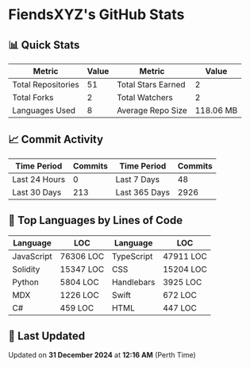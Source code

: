 # FiendsXYZ's GitHub Stats

## 📊 Quick Stats

| Metric               | Value       | Metric               | Value       |
|----------------------|-------------|----------------------|-------------|
| Total Repositories   | 51 | Total Stars Earned   | 2 |
| Total Forks          | 2 | Total Watchers       | 2 |
| Languages Used       | 8 | Average Repo Size    | 118.06 MB |

## 📈 Commit Activity

| Time Period      | Commits      | Time Period      | Commits      |
|------------------|--------------|------------------|--------------|
| Last 24 Hours    | 0 | Last 7 Days      | 48 |
| Last 30 Days     | 213 | Last 365 Days    | 2926 |

## 📝 Top Languages by Lines of Code

| Language       | LOC        | Language       | LOC        |
|----------------|------------|----------------|------------|
| JavaScript       | 76306 LOC  | TypeScript       | 47911 LOC  |
| Solidity       | 15347 LOC  | CSS       | 15204 LOC  |
| Python       | 5804 LOC  | Handlebars       | 3925 LOC  |
| MDX       | 1226 LOC  | Swift       | 672 LOC  |
| C#       | 459 LOC  | HTML       | 447 LOC  |

## 📅 Last Updated

Updated on **31 December 2024** at **12:16 AM** (Perth Time)
